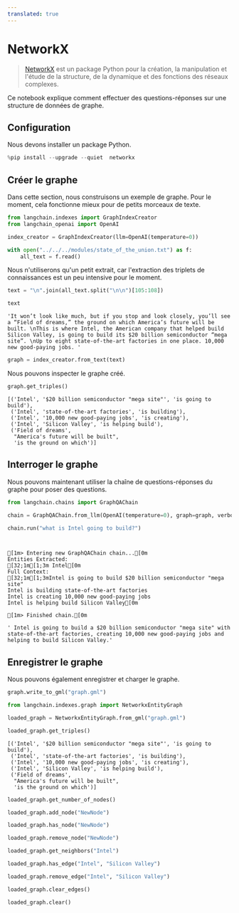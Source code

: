 ```yaml
---
translated: true
---
```


# NetworkX

>[NetworkX](https://networkx.org/) est un package Python pour la création, la manipulation et l'étude de la structure, de la dynamique et des fonctions des réseaux complexes.

Ce notebook explique comment effectuer des questions-réponses sur une structure de données de graphe.

## Configuration

Nous devons installer un package Python.

```python
%pip install --upgrade --quiet  networkx
```

## Créer le graphe

Dans cette section, nous construisons un exemple de graphe. Pour le moment, cela fonctionne mieux pour de petits morceaux de texte.

```python
from langchain.indexes import GraphIndexCreator
from langchain_openai import OpenAI
```

```python
index_creator = GraphIndexCreator(llm=OpenAI(temperature=0))
```

```python
with open("../../../modules/state_of_the_union.txt") as f:
    all_text = f.read()
```

Nous n'utiliserons qu'un petit extrait, car l'extraction des triplets de connaissances est un peu intensive pour le moment.

```python
text = "\n".join(all_text.split("\n\n")[105:108])
```

```python
text
```

```output
'It won’t look like much, but if you stop and look closely, you’ll see a “Field of dreams,” the ground on which America’s future will be built. \nThis is where Intel, the American company that helped build Silicon Valley, is going to build its $20 billion semiconductor “mega site”. \nUp to eight state-of-the-art factories in one place. 10,000 new good-paying jobs. '
```

```python
graph = index_creator.from_text(text)
```

Nous pouvons inspecter le graphe créé.

```python
graph.get_triples()
```

```output
[('Intel', '$20 billion semiconductor "mega site"', 'is going to build'),
 ('Intel', 'state-of-the-art factories', 'is building'),
 ('Intel', '10,000 new good-paying jobs', 'is creating'),
 ('Intel', 'Silicon Valley', 'is helping build'),
 ('Field of dreams',
  "America's future will be built",
  'is the ground on which')]
```

## Interroger le graphe

Nous pouvons maintenant utiliser la chaîne de questions-réponses du graphe pour poser des questions.

```python
from langchain.chains import GraphQAChain
```

```python
chain = GraphQAChain.from_llm(OpenAI(temperature=0), graph=graph, verbose=True)
```

```python
chain.run("what is Intel going to build?")
```

```output


[1m> Entering new GraphQAChain chain...[0m
Entities Extracted:
[32;1m[1;3m Intel[0m
Full Context:
[32;1m[1;3mIntel is going to build $20 billion semiconductor "mega site"
Intel is building state-of-the-art factories
Intel is creating 10,000 new good-paying jobs
Intel is helping build Silicon Valley[0m

[1m> Finished chain.[0m
```

```output
' Intel is going to build a $20 billion semiconductor "mega site" with state-of-the-art factories, creating 10,000 new good-paying jobs and helping to build Silicon Valley.'
```

## Enregistrer le graphe

Nous pouvons également enregistrer et charger le graphe.

```python
graph.write_to_gml("graph.gml")
```

```python
from langchain.indexes.graph import NetworkxEntityGraph
```

```python
loaded_graph = NetworkxEntityGraph.from_gml("graph.gml")
```

```python
loaded_graph.get_triples()
```

```output
[('Intel', '$20 billion semiconductor "mega site"', 'is going to build'),
 ('Intel', 'state-of-the-art factories', 'is building'),
 ('Intel', '10,000 new good-paying jobs', 'is creating'),
 ('Intel', 'Silicon Valley', 'is helping build'),
 ('Field of dreams',
  "America's future will be built",
  'is the ground on which')]
```

```python
loaded_graph.get_number_of_nodes()
```

```python
loaded_graph.add_node("NewNode")
```

```python
loaded_graph.has_node("NewNode")
```

```python
loaded_graph.remove_node("NewNode")
```

```python
loaded_graph.get_neighbors("Intel")
```

```python
loaded_graph.has_edge("Intel", "Silicon Valley")
```

```python
loaded_graph.remove_edge("Intel", "Silicon Valley")
```

```python
loaded_graph.clear_edges()
```

```python
loaded_graph.clear()
```
